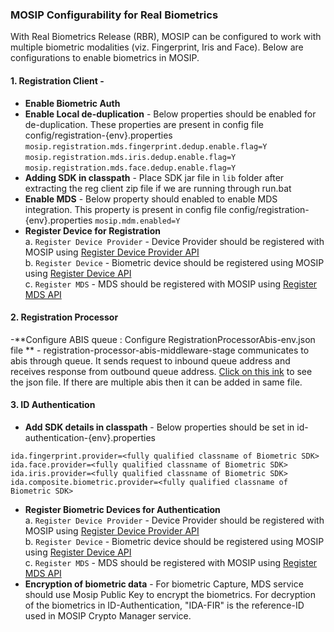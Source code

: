 ### MOSIP Configurability for Real Biometrics
With Real Biometrics Release (RBR), MOSIP can be configured to work with multiple biometric modalities (viz. Fingerprint, Iris and Face). Below are configurations to enable biometrics in MOSIP.

#### 1. Registration Client -   
- **Enable Biometric Auth**    
- **Enable Local de-duplication** - Below properties should be enabled for de-duplication. These properties are present in config file config/registration-{env}.properties    
`mosip.registration.mds.fingerprint.dedup.enable.flag=Y`    
`mosip.registration.mds.iris.dedup.enable.flag=Y`    
`mosip.registration.mds.face.dedup.enable.flag=Y`    
- **Adding SDK in classpath** - Place SDK jar file in `lib` folder after extracting the reg client zip file if we are running through run.bat     
- **Enable MDS** - Below property should enabled to enable MDS integration. This property is present in config file config/registration-{env}.properties
`mosip.mdm.enabled=Y`    
- **Register Device for Registration**     
   a. `Register Device Provider` - Device Provider should be registered with MOSIP using [Register Device Provider API](https://github.com/mosip/mosip-docs/wiki/Device-Management#post-deviceprovider)    
   b. `Register Device` - Biometric device should be registered using MOSIP using [Register Device API](https://github.com/mosip/mosip-docs/wiki/Device-Management#post-registereddevices)    
   c. `Register MDS` - MDS should be registered with MOSIP using [Register MDS API](https://github.com/mosip/mosip-docs/wiki/Device-Management#post-mds)    
#### 2. Registration Processor    
-**Configure ABIS queue : Configure RegistrationProcessorAbis-env.json file ** - registration-processor-abis-middleware-stage communicates to abis through queue. It sends request to inbound queue address and receives response from outbound queue address. [Click on this ink](https://github.com/mosip/mosip-config/blob/master/config-templates/RegistrationProcessorAbis-env.json) to see the json file. If there are multiple abis then it can be added in same file.

#### 3. ID Authentication
- **Add SDK details in classpath** - Below properties should be set in id-authentication-{env}.properties

````
ida.fingerprint.provider=<fully qualified classname of Biometric SDK>
ida.face.provider=<fully qualified classname of Biometric SDK>  
ida.iris.provider=<fully qualified classname of Biometric SDK>
ida.composite.biometric.provider=<fully qualified classname of Biometric SDK>
````   
- **Register Biometric Devices for Authentication**   
   a. `Register Device Provider` - Device Provider should be registered with MOSIP using [Register Device Provider API](https://github.com/mosip/mosip-docs/wiki/Device-Management#post-deviceprovider)    
   b. `Register Device` - Biometric device should be registered using MOSIP using [Register Device API](https://github.com/mosip/mosip-docs/wiki/Device-Management#post-registereddevices)    
   c. `Register MDS` - MDS should be registered with MOSIP using [Register MDS API](https://github.com/mosip/mosip-docs/wiki/Device-Management#post-mds)  
- **Encryption of biometric data** - For biometric Capture, MDS service should use Mosip Public Key to encrypt the biometrics. For decryption of the biometrics in ID-Authentication, "IDA-FIR" is the reference-ID used in MOSIP Crypto Manager service.